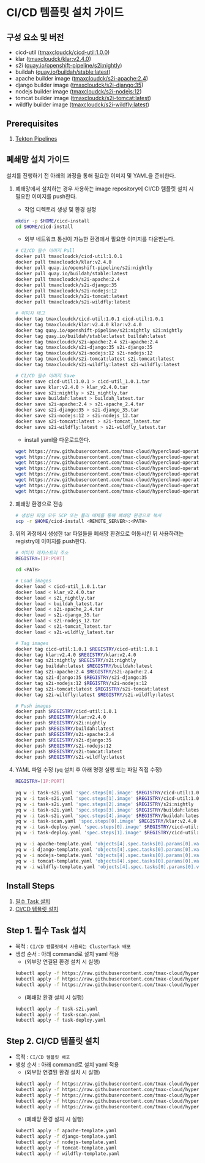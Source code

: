 # CI/CD 템플릿 설치 가이드

## 구성 요소 및 버전
* cicd-util ([tmaxcloudck/cicd-util:1.0.0](https://hub.docker.com/layers/tmaxcloudck/cicd-util/1.0.1/images/sha256-4ecfa45da19312d1bfb8e885773fd2c0f3228d819fa55bf620efd97318f5eddd?context=explore))
* klar ([tmaxcloudck/klar:v2.4.0](https://hub.docker.com/layers/tmaxcloudck/klar/v2.4.0/images/sha256-2d44888e728ac60c00dcfcbfbb81e96938e2d949738891ea13fd942bdba4e523?context=explore))
* s2i ([quay.io/openshift-pipeline/s2i:nightly](https://quay.io/repository/openshift-pipeline/s2i?tag=nightly&tab=tags))
* buildah ([quay.io/buildah/stable:latest](https://quay.io/repository/buildah/stable?tag=latest&tab=tags))
* apache builder image ([tmaxcloudck/s2i-apache:2.4](https://hub.docker.com/layers/tmaxcloudck/s2i-apache/2.4/images/sha256-8f48dad3910a10fdfd02cad8513fc5b500a8c8b966a8235ac752fd850a62e8df?context=explore))
* django builder image ([tmaxcloudck/s2i-django:35](https://hub.docker.com/layers/tmaxcloudck/s2i-django/35/images/sha256-eb434e2d57cf7736480b1c7b0f3510fc8199af56322994ee0a33708b627d9899?context=explore))
* nodejs builder image ([tmaxcloudck/s2i-nodejs:12](https://hub.docker.com/layers/tmaxcloudck/s2i-nodejs/12/images/sha256-92032a129667580e13fda02aaabfc34a08bf1bf6a13a06f173bf30246780cc89?context=explore))
* tomcat builder image ([tmaxcloudck/s2i-tomcat:latest](https://hub.docker.com/layers/tmaxcloudck/s2i-tomcat/latest/images/sha256-0d6a78fb6ce799cdd1e91f24b5faf8acd5a3d91fd591d3e01c6893e7c71f10f3?context=explore))
* wildfly builder image ([tmaxcloudck/s2i-wildfly:latest](https://hub.docker.com/layers/tmaxcloudck/s2i-wildfly/latest/images/sha256-5e94e04c2597d62177b149b4e5743e0a3132bb4cd01913c525ac66ba38b3bbd3?context=explore))


## Prerequisites
1. [Tekton Pipelines](./pipeline.md)

## 폐쇄망 설치 가이드
설치를 진행하기 전 아래의 과정을 통해 필요한 이미지 및 YAML을 준비한다.
1. 폐쇄망에서 설치하는 경우 사용하는 image repository에 CI/CD 템플릿 설치 시 필요한 이미지를 push한다.
    * 작업 디렉토리 생성 및 환경 설정
    ```bash
    mkdir -p $HOME/cicd-install
    cd $HOME/cicd-install
    ```
    * 외부 네트워크 통신이 가능한 환경에서 필요한 이미지를 다운받는다.
    ```bash
    # CI/CD 필수 이미지 Pull
    docker pull tmaxcloudck/cicd-util:1.0.1
    docker pull tmaxcloudck/klar:v2.4.0
    docker pull quay.io/openshift-pipeline/s2i:nightly
    docker pull quay.io/buildah/stable:latest
    docker pull tmaxcloudck/s2i-apache:2.4
    docker pull tmaxcloudck/s2i-django:35
    docker pull tmaxcloudck/s2i-nodejs:12
    docker pull tmaxcloudck/s2i-tomcat:latest
    docker pull tmaxcloudck/s2i-wildfly:latest
    
    # 이미지 태그
    docker tag tmaxcloudck/cicd-util:1.0.1 cicd-util:1.0.1
    docker tag tmaxcloudck/klar:v2.4.0 klar:v2.4.0
    docker tag quay.io/openshift-pipeline/s2i:nightly s2i:nightly
    docker tag quay.io/buildah/stable:latest buildah:latest
    docker tag tmaxcloudck/s2i-apache:2.4 s2i-apache:2.4
    docker tag tmaxcloudck/s2i-django:35 s2i-django:35
    docker tag tmaxcloudck/s2i-nodejs:12 s2i-nodejs:12
    docker tag tmaxcloudck/s2i-tomcat:latest s2i-tomcat:latest
    docker tag tmaxcloudck/s2i-wildfly:latest s2i-wildfly:latest
    
    # CI/CD 필수 이미지 Save
    docker save cicd-util:1.0.1 > cicd-util_1.0.1.tar
    docker save klar:v2.4.0 > klar_v2.4.0.tar
    docker save s2i:nightly > s2i_nightly.tar
    docker save buildah:latest > buildah_latest.tar
    docker save s2i-apache:2.4 > s2i-apache_2.4.tar
    docker save s2i-django:35 > s2i-django_35.tar
    docker save s2i-nodejs:12 > s2i-nodejs_12.tar
    docker save s2i-tomcat:latest > s2i-tomcat_latest.tar
    docker save s2i-wildfly:latest > s2i-wildfly_latest.tar
    ```
    * install yaml을 다운로드한다.
    ```bash
    wget https://raw.githubusercontent.com/tmax-cloud/hypercloud-operator/master/_catalog_museum/was/common-task/task-s2i.yaml
    wget https://raw.githubusercontent.com/tmax-cloud/hypercloud-operator/master/_catalog_museum/was/common-task/task-scan.yaml
    wget https://raw.githubusercontent.com/tmax-cloud/hypercloud-operator/master/_catalog_museum/was/common-task/task-deploy.yaml
    wget https://raw.githubusercontent.com/tmax-cloud/hypercloud-operator/master/_catalog_museum/was/apache/apache-template.yaml
    wget https://raw.githubusercontent.com/tmax-cloud/hypercloud-operator/master/_catalog_museum/was/django/django-template.yaml
    wget https://raw.githubusercontent.com/tmax-cloud/hypercloud-operator/master/_catalog_museum/was/nodejs/nodejs-template.yaml
    wget https://raw.githubusercontent.com/tmax-cloud/hypercloud-operator/master/_catalog_museum/was/tomcat/tomcat-template.yaml
    wget https://raw.githubusercontent.com/tmax-cloud/hypercloud-operator/master/_catalog_museum/was/wildfly/wildfly-template.yaml
    ```

2. 폐쇄망 환경으로 전송
    ```bash
    # 생성된 파일 모두 SCP 또는 물리 매체를 통해 폐쇄망 환경으로 복사
    scp -r $HOME/cicd-install <REMOTE_SERVER>:<PATH>
    ``` 

3. 위의 과정에서 생성한 tar 파일들을 폐쇄망 환경으로 이동시킨 뒤 사용하려는 registry에 이미지를 push한다.
    ```bash
    # 이미지 레지스트리 주소
    REGISTRY=[IP:PORT]
   
    cd <PATH> 
    
    # Load images
    docker load < cicd-util_1.0.1.tar
    docker load < klar_v2.4.0.tar
    docker load < s2i_nightly.tar
    docker load < buildah_latest.tar
    docker load < s2i-apache_2.4.tar
    docker load < s2i-django_35.tar
    docker load < s2i-nodejs_12.tar
    docker load < s2i-tomcat_latest.tar
    docker load < s2i-wildfly_latest.tar
    
    # Tag images
    docker tag cicd-util:1.0.1 $REGISTRY/cicd-util:1.0.1
    docker tag klar:v2.4.0 $REGISTRY/klar:v2.4.0
    docker tag s2i:nightly $REGISTRY/s2i:nightly
    docker tag buildah:latest $REGISTRY/buildah:latest
    docker tag s2i-apache:2.4 $REGISTRY/s2i-apache:2.4
    docker tag s2i-django:35 $REGISTRY/s2i-django:35
    docker tag s2i-nodejs:12 $REGISTRY/s2i-nodejs:12
    docker tag s2i-tomcat:latest $REGISTRY/s2i-tomcat:latest
    docker tag s2i-wildfly:latest $REGISTRY/s2i-wildfly:latest
    
    # Push images
    docker push $REGISTRY/cicd-util:1.0.1
    docker push $REGISTRY/klar:v2.4.0
    docker push $REGISTRY/s2i:nightly
    docker push $REGISTRY/buildah:latest
    docker push $REGISTRY/s2i-apache:2.4
    docker push $REGISTRY/s2i-django:35
    docker push $REGISTRY/s2i-nodejs:12
    docker push $REGISTRY/s2i-tomcat:latest
    docker push $REGISTRY/s2i-wildfly:latest
    ```

4. YAML 파일 수정 (yq 설치 후 아래 명령 실행 또는 파일 직접 수정)
    ```bash
    REGISTRY=[IP:PORT]
       
    yq w -i task-s2i.yaml 'spec.steps[0].image' $REGISTRY/cicd-util:1.0.1
    yq w -i task-s2i.yaml 'spec.steps[1].image' $REGISTRY/cicd-util:1.0.1
    yq w -i task-s2i.yaml 'spec.steps[2].image' $REGISTRY/s2i:nightly
    yq w -i task-s2i.yaml 'spec.steps[3].image' $REGISTRY/buildah:latest
    yq w -i task-s2i.yaml 'spec.steps[4].image' $REGISTRY/buildah:latest
    yq w -i task-scan.yaml 'spec.steps[0].image' $REGISTRY/klar:v2.4.0
    yq w -i task-deploy.yaml 'spec.steps[0].image' $REGISTRY/cicd-util:1.0.1
    yq w -i task-deploy.yaml 'spec.steps[1].image' $REGISTRY/cicd-util:1.0.1

    yq w -i apache-template.yaml 'objects[4].spec.tasks[0].params[0].value' $REGISTRY/s2i-apache:2.4
    yq w -i django-template.yaml 'objects[4].spec.tasks[0].params[0].value' $REGISTRY/s2i-django:35
    yq w -i nodejs-template.yaml 'objects[4].spec.tasks[0].params[0].value' $REGISTRY/s2i-nodejs:12
    yq w -i tomcat-template.yaml 'objects[4].spec.tasks[0].params[0].value' $REGISTRY/s2i-tomcat:latest
    yq w -i wildfly-template.yaml 'objects[4].spec.tasks[0].params[0].value' $REGISTRY/s2i-wildfly:latest
    ```

## Install Steps
1. [필수 Task 설치](#step-1-필수-task-설치)
2. [CI/CD 템플릿 설치](#step-2-cicd-템플릿-설치)

## Step 1. 필수 Task 설치
* 목적 : `CI/CD 템플릿에서 사용되는 ClusterTask 배포`
* 생성 순서 : 아래 command로 설치 yaml 적용
    * (외부망 연결된 환경 설치 시 실행)
    ```bash
    kubectl apply -f https://raw.githubusercontent.com/tmax-cloud/hypercloud-operator/master/_catalog_museum/was/common-task/task-s2i.yaml
    kubectl apply -f https://raw.githubusercontent.com/tmax-cloud/hypercloud-operator/master/_catalog_museum/was/common-task/task-scan.yaml
    kubectl apply -f https://raw.githubusercontent.com/tmax-cloud/hypercloud-operator/master/_catalog_museum/was/common-task/task-deploy.yaml
    ```
    * (폐쇄망 환경 설치 시 실행)
    ```bash
    kubectl apply -f task-s2i.yaml
    kubectl apply -f task-scan.yaml
    kubectl apply -f task-deploy.yaml
    ```

## Step 2. CI/CD 템플릿 설치
* 목적 : `CI/CD 템플릿 배포`
* 생성 순서 : 아래 command로 설치 yaml 적용
    * (외부망 연결된 환경 설치 시 실행)
    ```bash
    kubectl apply -f https://raw.githubusercontent.com/tmax-cloud/hypercloud-operator/master/_catalog_museum/was/apache/apache-template.yaml
    kubectl apply -f https://raw.githubusercontent.com/tmax-cloud/hypercloud-operator/master/_catalog_museum/was/django/django-template.yaml
    kubectl apply -f https://raw.githubusercontent.com/tmax-cloud/hypercloud-operator/master/_catalog_museum/was/nodejs/nodejs-template.yaml
    kubectl apply -f https://raw.githubusercontent.com/tmax-cloud/hypercloud-operator/master/_catalog_museum/was/tomcat/tomcat-template.yaml
    kubectl apply -f https://raw.githubusercontent.com/tmax-cloud/hypercloud-operator/master/_catalog_museum/was/wildfly/wildfly-template.yaml
    ```
    * (폐쇄망 환경 설치 시 실행)
    ```bash
    kubectl apply -f apache-template.yaml
    kubectl apply -f django-template.yaml
    kubectl apply -f nodejs-template.yaml
    kubectl apply -f tomcat-template.yaml
    kubectl apply -f wildfly-template.yaml
    ```
